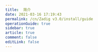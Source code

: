```yaml
---
title:  简介
date: 2021-03-16 17:19:43
permalink: /cn/Zadig v3.0/install/guide
operationGuide: true
sidebar: true
article: true
comment: false
editLink: false
---
```


